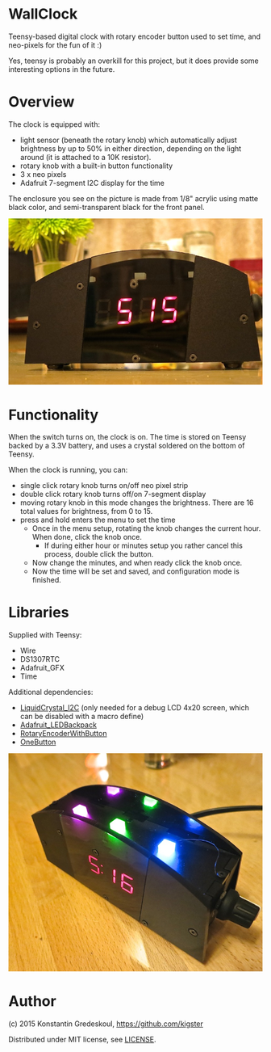 WallClock
=========

Teensy-based digital clock with rotary encoder button used to set time, and neo-pixels for the fun of it :)

Yes, teensy is probably an overkill for this project, but it does provide some interesting options in the future.

Overview
=============

The clock is equipped with:

* light sensor (beneath the rotary knob) which automatically adjust brightness by up to 50% in either direction, depending on the light around (it is attached to a 10K resistor).
* rotary knob with a built-in button functionality
* 3 x neo pixels
* Adafruit 7-segment I2C display for the time

The enclosure you see on the picture is made from 1/8" acrylic using matte black color, and semi-transparent black for the front panel.

![Clock Front View](images/clock_front.jpg)

Functionality
=============

When the switch turns on, the clock is on.  The time is stored on Teensy backed by a 3.3V battery, and uses a crystal soldered on the bottom of Teensy.

When the clock is running, you can:
* single click rotary knob turns on/off neo pixel strip
* double click rotary knob turns off/on 7-segment display
* moving rotary knob in this mode changes the brightness. There are 16 total values for brightness, from 0 to 15.
* press and hold enters the menu to set the time
  * Once in the menu setup, rotating the knob changes the current hour.  When done, click the knob once.
	  * If during either hour or minutes setup you rather cancel this process, double click the button.
  * Now change the minutes, and when ready click the knob once.
  * Now the time will be set and saved, and configuration mode is finished.
    
Libraries
=========
Supplied with Teensy:
* Wire
* DS1307RTC
* Adafruit_GFX
* Time

Additional dependencies:
* [LiquidCrystal_I2C](https://github.com/fdebrabander/Arduino-LiquidCrystal-I2C-library) (only needed for a debug LCD 4x20 screen, which can be disabled with a macro define)
* [Adafruit_LEDBackpack](https://github.com/adafruit/Adafruit-LED-Backpack-Library)
* [RotaryEncoderWithButton](https://github.com/kigster/kiguino/tree/master/arduino/libraries/RotaryEncoderWithButton)
* [OneButton](https://github.com/mathertel/OneButton)

![Clock Top View](images/clock_top.jpg)


Author
======

(c) 2015 Konstantin Gredeskoul, https://github.com/kigster

Distributed under MIT license, see [LICENSE](LICENSE).
